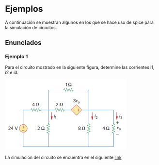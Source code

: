 # Ejemplos

A continuación se muestran algunos en los que se hace uso de spice para la simulación de circuitos.

## Enunciados

### Ejemplo 1

Para el circuito mostrado en la siguiente figura, determine las corrientes i1, i2 e i3.

![ejemplo1](ejemplo1/ejemplo1.png)

La simulación del circuito se encuentra en el siguiente [link](ejemplo1)

